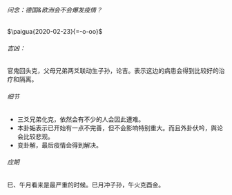 ###### 问念：德国&欧洲会不会爆发疫情？

$\paigua{2020-02-23}{=-o-oo}$

###### 吉凶：

官鬼回头克，父母兄弟两爻联动生子孙，论吉。表示这边的病患会得到比较好的治疗和隔离。

###### 细节

- 三爻兄弟化克，依然会有不少的人会因此遭难。
- 本卦姤表示已开始有一点不完善，但不会影响特别重大。而且外卦伏吟，舆论会比较悲观。
- 变卦解，最后疫情会得到解决。

###### 应期

巳、午月看来是最严重的时候。巳月冲子孙，午火克酉金。